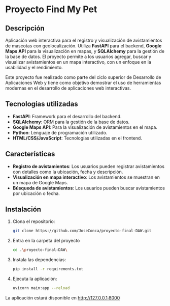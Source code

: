 # Proyecto Find My Pet

## Descripción
Aplicación web interactiva para el registro y visualización de avistamientos de mascotas con geolocalización. Utiliza **FastAPI** para el backend, **Google Maps API** para la visualización en mapas, y **SQLAlchemy** para la gestión de la base de datos. El proyecto permite a los usuarios agregar, buscar y visualizar avistamientos en un mapa interactivo, con un enfoque en la usabilidad y el rendimiento.

Este proyecto fue realizado como parte del ciclo superior de Desarrollo de Aplicaciones Web y tiene como objetivo demostrar el uso de herramientas modernas en el desarrollo de aplicaciones web interactivas.

## Tecnologías utilizadas
- **FastAPI**: Framework para el desarrollo del backend.
- **SQLAlchemy**: ORM para la gestión de la base de datos.
- **Google Maps API**: Para la visualización de avistamientos en el mapa.
- **Python**: Lenguaje de programación utilizado.
- **HTML/CSS/JavaScript**: Tecnologías utilizadas en el frontend.

## Características
- **Registro de avistamientos**: Los usuarios pueden registrar avistamientos con detalles como la ubicación, fecha y descripción.
- **Visualización en mapa interactivo**: Los avistamientos se muestran en un mapa de Google Maps.
- **Búsqueda de avistamientos**: Los usuarios pueden buscar avistamientos por ubicación o fecha.

## Instalación

1. Clona el repositorio:
   ```bash
   git clone https://github.com/JoseConca/proyecto-final-DAW.git
2. Entra en la carpeta del proyecto
   ```bash
   cd .\proyecto-final-DAW\
   
3. Instala las dependencias:
    ```bash
    pip install -r requirements.txt

4. Ejecuta la aplicación:
    ```bash
    uvicorn main:app --reload

La aplicación estará disponible en http://127.0.0.1:8000
